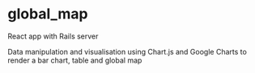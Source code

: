 # global_map

React app with Rails server

Data manipulation and visualisation using Chart.js and Google Charts to render a bar chart, table and global map

